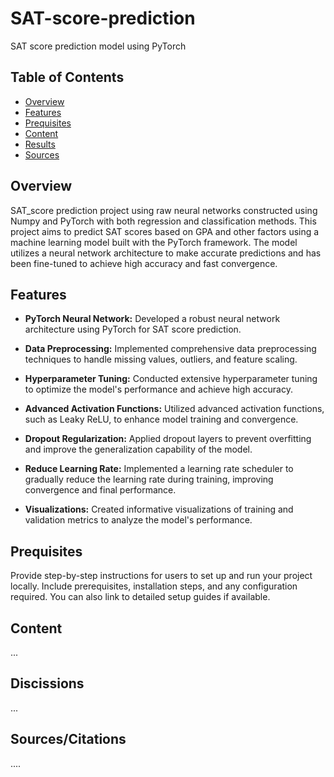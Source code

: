 # SAT-score-prediction

SAT score prediction model using PyTorch

## Table of Contents

- [Overview](#overview)
- [Features](#features)
- [Prequisites](#prequisites)
- [Content](#content)
- [Results](#results)
- [Sources](#sources)


## Overview

SAT_score prediction project using raw neural networks constructed using Numpy and PyTorch with both regression and classification methods. This project aims to predict SAT scores based on GPA and other factors using a machine learning model built with the PyTorch framework. The model utilizes a neural network architecture to make accurate predictions and has been fine-tuned to achieve high accuracy and fast convergence.

## Features
- **PyTorch Neural Network:** Developed a robust neural network architecture using PyTorch for SAT score prediction.

- **Data Preprocessing:** Implemented comprehensive data preprocessing techniques to handle missing values, outliers, and feature scaling.

- **Hyperparameter Tuning:** Conducted extensive hyperparameter tuning to optimize the model's performance and achieve high accuracy.

- **Advanced Activation Functions:** Utilized advanced activation functions, such as Leaky ReLU, to enhance model training and convergence.

- **Dropout Regularization:** Applied dropout layers to prevent overfitting and improve the generalization capability of the model.

- **Reduce Learning Rate:** Implemented a learning rate scheduler to gradually reduce the learning rate during training, improving convergence and final performance.

- **Visualizations:** Created informative visualizations of training and validation metrics to analyze the model's performance.


## Prequisites

Provide step-by-step instructions for users to set up and run your project locally. Include prerequisites, installation steps, and any configuration required. You can also link to detailed setup guides if available.

## Content
...


## Discissions
...


## Sources/Citations
....
